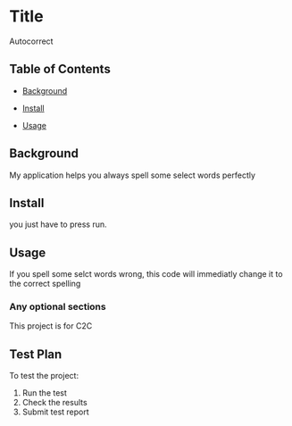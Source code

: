 # Title

Autocorrect

## Table of Contents

- [Background](#background)

- [Install](#install)

- [Usage](#usage)

## Background

My application helps you always spell some select words perfectly

## Install

you just have to press run.

## Usage

If you spell some selct words wrong, this code will immediatly change it to the correct spelling

### Any optional sections
This project is for C2C

## Test Plan

To test the project:

1.  Run the test
2.  Check the results
3.  Submit test report